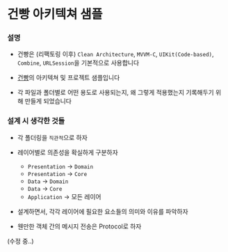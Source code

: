 # 건빵 아키텍쳐 샘플

### 설명 

- 건빵은 (리팩토링 이후) `Clean Architecture`, `MVVM-C`, `UIKit(Code-based)`, `Combine`, `URLSession`을 기본적으로 사용합니다

- [건빵](https://github.com/GEON-PPANG/GEON-PPANG-iOS)의 아키텍쳐 및 프로젝트 샘플입니다

- 각 파일과 폴더별로 어떤 용도로 사용되는지, 왜 그렇게 적용했는지 기록해두기 위해 만들게 되었습니다

### 설계 시 생각한 것들

- 각 폴더링을 `직관적`으로 하자

- 레이어별로 의존성을 확실하게 구분하자
  - `Presentation` -> `Domain`
  - `Presentation` -> `Core`
  - `Data` -> `Domain`
  - `Data` -> `Core`
  - `Application` -> 모든 레이어

- 설계하면서, 각각 레이어에 필요한 요소들의 의미와 이유를 파악하자

- 웬만한 객체 간의 메시지 전송은 Protocol로 하자

(수정 중..)

